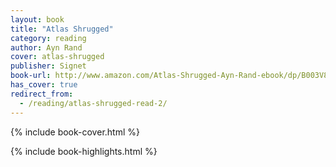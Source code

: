 ```yaml
---
layout: book
title: "Atlas Shrugged"
category: reading
author: Ayn Rand
cover: atlas-shrugged
publisher: Signet
book-url: http://www.amazon.com/Atlas-Shrugged-Ayn-Rand-ebook/dp/B003V8B5XO/
has_cover: true
redirect_from:
  - /reading/atlas-shrugged-read-2/
---
```

{% include book-cover.html %}

{% include book-highlights.html %}
